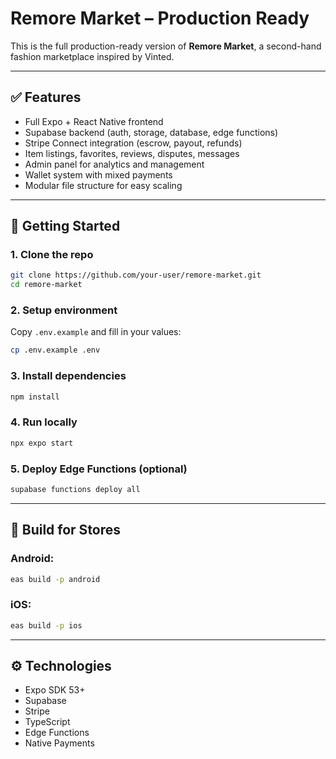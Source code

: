 # Remore Market – Production Ready

This is the full production-ready version of **Remore Market**, a second-hand fashion marketplace inspired by Vinted.

---

## ✅ Features

- Full Expo + React Native frontend
- Supabase backend (auth, storage, database, edge functions)
- Stripe Connect integration (escrow, payout, refunds)
- Item listings, favorites, reviews, disputes, messages
- Admin panel for analytics and management
- Wallet system with mixed payments
- Modular file structure for easy scaling

---

## 🚀 Getting Started

### 1. Clone the repo
```bash
git clone https://github.com/your-user/remore-market.git
cd remore-market
```

### 2. Setup environment
Copy `.env.example` and fill in your values:
```bash
cp .env.example .env
```

### 3. Install dependencies
```bash
npm install
```

### 4. Run locally
```bash
npx expo start
```

### 5. Deploy Edge Functions (optional)
```bash
supabase functions deploy all
```

---

## 📱 Build for Stores

### Android:
```bash
eas build -p android
```

### iOS:
```bash
eas build -p ios
```

---

## ⚙️ Technologies

- Expo SDK 53+
- Supabase
- Stripe
- TypeScript
- Edge Functions
- Native Payments
